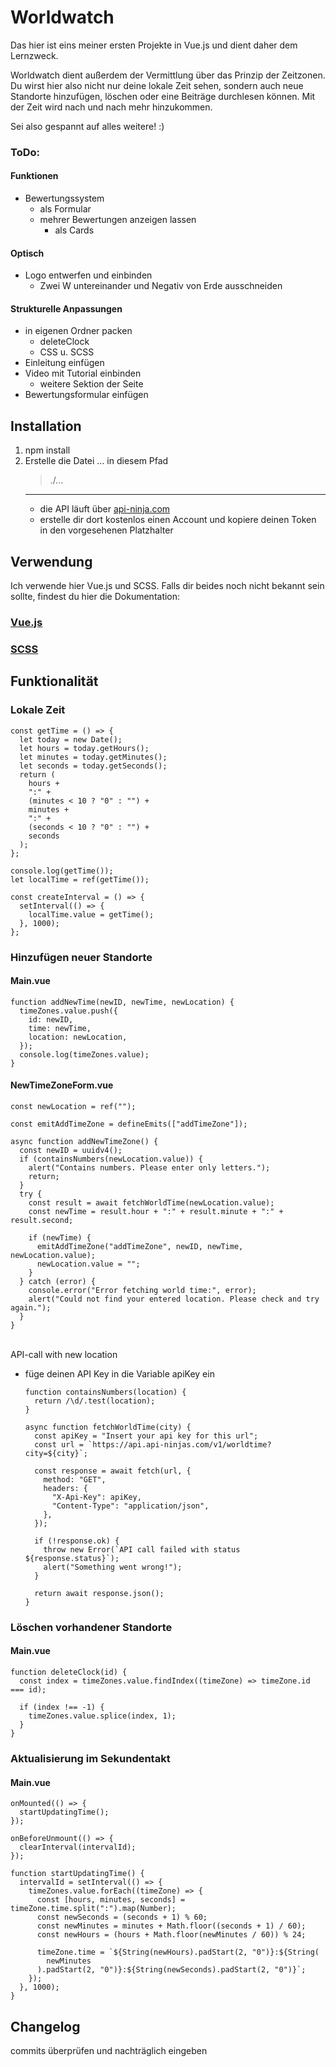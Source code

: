 # Worldwatch

Das hier ist eins meiner ersten Projekte in Vue.js und dient daher dem Lernzweck.

Worldwatch dient außerdem der Vermittlung über das Prinzip der Zeitzonen. Du wirst hier also nicht nur deine lokale Zeit sehen, sondern auch neue Standorte hinzufügen, löschen oder eine Beiträge durchlesen können. Mit der Zeit wird nach und nach mehr hinzukommen.

Sei also gespannt auf alles weitere! :)

### ToDo:

#### Funktionen

- Bewertungssystem
  - als Formular
  - mehrer Bewertungen anzeigen lassen
    - als Cards

#### Optisch

- Logo entwerfen und einbinden
  - Zwei W untereinander und Negativ von Erde ausschneiden

#### Strukturelle Anpassungen

- in eigenen Ordner packen
  - deleteClock
  - CSS u. SCSS
- Einleitung einfügen
- Video mit Tutorial einbinden
  - weitere Sektion der Seite
- Bewertungsformular einfügen

## Installation

1. npm install
2. Erstelle die Datei ... in diesem Pfad
   > ./...
   ***
   - die API läuft über [api-ninja.com](https://api-ninjas.com/api/worldtime)
   - erstelle dir dort kostenlos einen Account und kopiere deinen Token in den vorgesehenen Platzhalter

## Verwendung

Ich verwende hier Vue.js und SCSS. Falls dir beides noch nicht bekannt sein sollte, findest du hier die Dokumentation:

### [Vue.js](https://vuejs.org/guide/introduction.html)

### [SCSS](https://sass-guidelin.es/#introduction)

## Funktionalität

### Lokale Zeit

    const getTime = () => {
      let today = new Date();
      let hours = today.getHours();
      let minutes = today.getMinutes();
      let seconds = today.getSeconds();
      return (
        hours +
        ":" +
        (minutes < 10 ? "0" : "") +
        minutes +
        ":" +
        (seconds < 10 ? "0" : "") +
        seconds
      );
    };

    console.log(getTime());
    let localTime = ref(getTime());

    const createInterval = () => {
      setInterval(() => {
        localTime.value = getTime();
      }, 1000);
    };

### Hinzufügen neuer Standorte

#### Main.vue

    function addNewTime(newID, newTime, newLocation) {
      timeZones.value.push({
        id: newID,
        time: newTime,
        location: newLocation,
      });
      console.log(timeZones.value);
    }

#### NewTimeZoneForm.vue

    const newLocation = ref("");

    const emitAddTimeZone = defineEmits(["addTimeZone"]);

    async function addNewTimeZone() {
      const newID = uuidv4();
      if (containsNumbers(newLocation.value)) {
        alert("Contains numbers. Please enter only letters.");
        return;
      }
      try {
        const result = await fetchWorldTime(newLocation.value);
        const newTime = result.hour + ":" + result.minute + ":" + result.second;

        if (newTime) {
          emitAddTimeZone("addTimeZone", newID, newTime, newLocation.value);
          newLocation.value = "";
        }
      } catch (error) {
        console.error("Error fetching world time:", error);
        alert("Could not find your entered location. Please check and try again.");
      }
    }

</br>
API-call with new location </br>

- füge deinen API Key in die Variable apiKey ein

      function containsNumbers(location) {
        return /\d/.test(location);
      }

      async function fetchWorldTime(city) {
        const apiKey = "Insert your api key for this url";
        const url = `https://api.api-ninjas.com/v1/worldtime?city=${city}`;

        const response = await fetch(url, {
          method: "GET",
          headers: {
            "X-Api-Key": apiKey,
            "Content-Type": "application/json",
          },
        });

        if (!response.ok) {
          throw new Error(`API call failed with status ${response.status}`);
          alert("Something went wrong!");
        }

        return await response.json();
      }

### Löschen vorhandener Standorte

#### Main.vue

    function deleteClock(id) {
      const index = timeZones.value.findIndex((timeZone) => timeZone.id === id);

      if (index !== -1) {
        timeZones.value.splice(index, 1);
      }
    }

### Aktualisierung im Sekundentakt

#### Main.vue

    onMounted(() => {
      startUpdatingTime();
    });

    onBeforeUnmount(() => {
      clearInterval(intervalId);
    });

    function startUpdatingTime() {
      intervalId = setInterval(() => {
        timeZones.value.forEach((timeZone) => {
          const [hours, minutes, seconds] = timeZone.time.split(":").map(Number);
          const newSeconds = (seconds + 1) % 60;
          const newMinutes = minutes + Math.floor((seconds + 1) / 60);
          const newHours = (hours + Math.floor(newMinutes / 60)) % 24;

          timeZone.time = `${String(newHours).padStart(2, "0")}:${String(
            newMinutes
          ).padStart(2, "0")}:${String(newSeconds).padStart(2, "0")}`;
        });
      }, 1000);
    }

## Changelog

commits überprüfen und nachträglich eingeben
